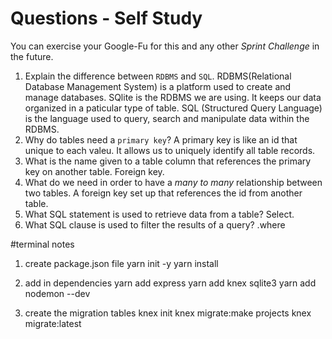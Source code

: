 # Questions - Self Study

You can exercise your Google-Fu for this and any other _Sprint Challenge_ in the future.

1.  Explain the difference between `RDBMS` and `SQL`.
    RDBMS(Relational Database Management System) is a platform used to create and manage databases. SQlite is the RDBMS we are using. It keeps our data organized in a paticular type of table. SQL (Structured Query Language) is the language used to query, search and manipulate data within the RDBMS.
1.  Why do tables need a `primary key`?
    A primary key is like an id that unique to each valeu. It allows us to uniquely identify all table records.
1.  What is the name given to a table column that references the primary key
    on another table.
    Foreign key.
1.  What do we need in order to have a _many to many_ relationship between two
    tables.
    A foreign key set up that references the id from another table.
1.  What SQL statement is used to retrieve data from a table?
    Select.
1.  What SQL clause is used to filter the results of a query?
    .where

#terminal notes

1.  create package.json file
    yarn init -y
    yarn install

1.  add in dependencies
    yarn add express
    yarn add knex sqlite3
    yarn add nodemon --dev

1.  create the migration tables
    knex init
    knex migrate:make projects
    knex migrate:latest
